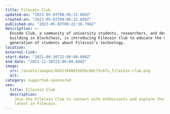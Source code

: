 ```yaml
---
title: Filecoin Club
updated-on: "2023-05-03T08:06:32.669Z"
created-on: "2023-05-03T08:06:32.669Z"
published-on: "2023-05-03T08:22:38.798Z"
description: >-
  Encode Club, a community of university students, researchers, and developers
  building in blockchain, is introducing Filecoin Club to educate the next
  generation of students about Filecoin’s technology.
location:
external-link:
start-date: "2021-09-30T22:00:00.000Z"
end-date: "2021-12-30T23:00:00.000Z"
image:
  src: /assets/images/64521608455b5bc68cf5c6fa_filecoin-club.png
  alt:
category: supported-sponsored
seo:
  title: Filecoin Club
  description:
    Join the Filecoin Club to connect with enthusiasts and explore the
    latest in Filecoin.
---
```

